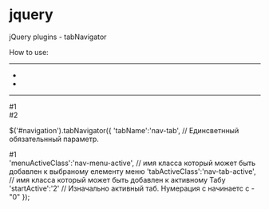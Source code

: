 jquery
======

jQuery plugins - tabNavigator

How to use:
______________________

<div id="wrapper">
	<div id="navigation">
		<ul class="nav-menu">
			<li></li>
			<li></li>
		</ul>
	</div>
	<hr />
	<div id="content">
		<div class="nav-tab">#1</div>
		<div class="nav-tab">#2</div>
	</div>
</div>


$('#navigation').tabNavigator({
	'tabName':'nav-tab', // Единсветнный обязательнный параметр. <div class="nav-tab">#1</div> 
	'menuActiveClass':'nav-menu-active', // имя класса который может быть добавлен к выбраному елементу меню
	'tabActiveClass':'nav-tab-active', // имя класса который может быть добавлен к активному Табу
	'startActive':'2' // Изначально активный таб. Нумерация с начинаетс с  - "0"
});
